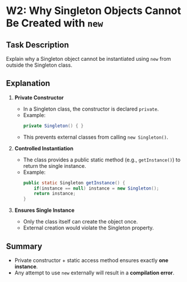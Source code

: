 # W2: Why Singleton Objects Cannot Be Created with `new`

## Task Description
Explain why a Singleton object cannot be instantiated using `new` from outside the Singleton class.

## Explanation

1. **Private Constructor**
    - In a Singleton class, the constructor is declared `private`.
    - Example:
      ```java
      private Singleton() { }
      ```
    - This prevents external classes from calling `new Singleton()`.

2. **Controlled Instantiation**
    - The class provides a public static method (e.g., `getInstance()`) to return the single instance.
    - Example:
      ```java
      public static Singleton getInstance() {
          if(instance == null) instance = new Singleton();
          return instance;
      }
      ```

3. **Ensures Single Instance**
    - Only the class itself can create the object once.
    - External creation would violate the Singleton property.

## Summary
- Private constructor + static access method ensures exactly **one instance**.
- Any attempt to use `new` externally will result in a **compilation error**.


